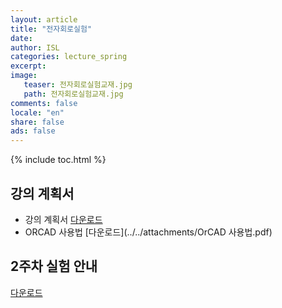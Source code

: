 ```yaml
---
layout: article
title: "전자회로실험"
date: 
author: ISL
categories: lecture_spring
excerpt: 
image:
   teaser: 전자회로실험교재.jpg
   path: 전자회로실험교재.jpg
comments: false
locale: "en"
share: false
ads: false
--- 
```


{% include toc.html %}

## 강의 계획서
* 강의 계획서 [다운로드](../../attachments/syllabus2019.pdf) 
* ORCAD 사용법 [다운로드](../../attachments/OrCAD 사용법.pdf) 

## 2주차 실험 안내
[다운로드](../../attachments/notice/2주차_실험_공지.pdf) 
